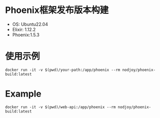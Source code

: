# Phoenix框架发布版本构建

* OS: Ubuntu22.04
* Elixir: 1.12.2
* Phoenix:1.5.3

# 使用示例
```shell
docker run -it -v $(pwd)/your-path:/app/phoenix --rm nodjoy/phoenix-build:latest
```

# Example
```shell
docker run -it -v $(pwd)/web-api:/app/phoenix --rm nodjoy/phoenix-build:latest
```